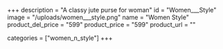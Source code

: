 +++
description = "A classy jute purse for woman"
id = "Women___Style"
image = "/uploads/women___style.png"
name = "Women Style"
product_del_price = "599"
product_price = "599"
product_url = ""

categories = ["women_n_style"]
+++